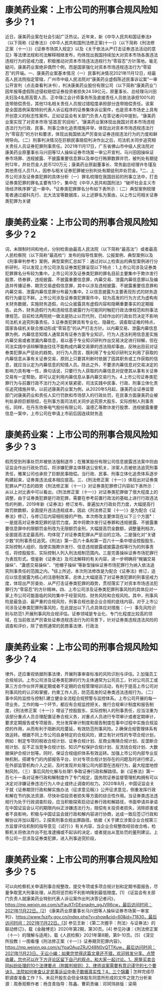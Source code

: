 # 康美药业案：上市公司的刑事合规风险知多少？1

近日，康美药业案在社会引起广泛热议。近年来，新《中华人民共和国证券法》（以下简称《证券法》）《中华人民共和国刑法修正案(十一)》（以下简称《刑法修正案（十一）》）《证券市场禁入规定》以及《关于依法从严打击证券违法活动的意见》等法律法规和司法解释相继发布，均体现出我国持续加大对资本市场各类违法违规行为的惩戒力度，积极推动对资本市场违法违规行为“零容忍”方针落地。毫无疑问，康美药业案绝非偶然个例，而是国家强化对资本市场违规违法行为“零容忍”的开端。一、康美药业案基本情况（一）民事判决情况2021年11月12日，经最高人民法院指定管辖，广州市中级人民法院对“康美药业虚假陈述民事诉讼案”一审公开宣判（点击查看判决书），判决康美药业股份有限公司（以下简称“康美药业”）因年报等虚假陈述侵权赔偿证券投资者损失24.59亿元，原董事长、总经理马兴田夫妇及4名原高管人员、正中珠江会计师事务所及直接责任人员依法承担100%的连带赔偿责任，其他13名相关责任人员按过错程度承担部分连带赔偿责任。该案是全国首例采取特别代表人诉讼程序的证券集体诉讼案件，也是资本市场史上具有开创意义的标志性案件。正如证监会有关部门负责人在答记者问中提到，“康美药业案实现了对资本市场‘惩首恶’的目标”。¹康美药业案体现出我国对资本市场违规违法行为行政、民事、刑事立体化追责措施并举，体现出对资本市场违规违法行为“零容忍”的方针和要求，体现出我国依法严厉查处证券违规违法行为的力度和鲜明导向。（二）刑事判决情况在巨额民事赔偿判决作出之后，司法机关同步追究相关责任人员证券犯罪刑事责任。2021年11月17日，广东省佛山市中级人民法院对康美药业原董事长马兴田等12人操纵证券市场案一审公开宣判，马兴田因操纵证券市场罪、违规披露、不披露重要信息罪以及单位行贿罪数罪并罚，被判处有期徒刑12年，并处罚金人民币120万元；康美药业原副董事长、常务副总经理许冬瑾及其他责任人员11人，因参与相关证券犯罪被分别判处有期徒刑并处罚金。²二、上市公司涉及证券类犯罪的具体分析（一）罪名梳理在我国目前的刑事立法中，打击证券类犯罪的罪名主要有13个，集中在《中华人民共和国刑法》“破坏社会主义市场经济秩序罪”这一章中。³证券类犯罪罪名分布如下表所示：（二）典型案例梳理笔者通过威科先行、北大法宝等数据库，以上述罪名为案由，以上市公司相关证券类犯罪为关键

# 康美药业案：上市公司的刑事合规风险知多少？2

词，未限制时间和地点，分别检索由最高人民法院（以下简称“最高法”）或者最高人民检察院（以下简称“最高检”）发布的指导性案例、公报案例、典型案例以及《刑事审判参考》案例，典型案例汇总如下：通过对以上检索出的典型案例进行分析研判，可以发现上市公司涉及证券类犯罪呈现以下特点：1.上市公司涉及证券类犯罪罪名分布较为集中。上市公司涉及证券类犯罪的罪名目前主要集中于欺诈发行股票、债券罪，违规披露、不披露重要信息罪，内幕交易、泄露内幕信息罪以及编造并传播证券、期货交易虚假信息罪，其中以涉及违规披露、不披露重要信息罪和内幕交易、泄露内幕信息罪分布最为集中。2.以信息披露为主要表现形式的财务造假行为屡见不鲜。上市公司涉及证券类犯罪案件中，较为高发的行为方式为虚构有关财务数据，实施财务造假，向公众披露具有虚假内容和隐瞒重要事实的定期报告。此外，财务造假行为和违规信息披露行为可能同时触犯行政法律规范和刑事法律规范，目前检法两院统一做法是防止以罚代刑，已经作出的行政处罚决定不影响司法机关追究刑事责任。3.证券类犯罪具有专业化、隐蔽化、调查取证难的特点，国家各级机关联合推动形成“零容忍”的从严打击方针。以内幕交易、泄露内幕信息罪为例，内幕信息知情人通常具有证券方面专业知识，行为人违法利用信息差实施内幕交易或者泄漏内幕信息，易以基于专业知识研判作出交易决定进行辩解，但在司法实践中该辩解理由往往不能构成内幕交易罪的违法阻却事由，反映出目前对证券类犯罪从严惩处的趋势。对行为人而言，既利用了专业知识研判又利用了获取的内幕信息从事有关证券交易，原则上只要其判断时依据了因其职务或工作获取的信息，就应当认定为内幕信息的知情人员。除此之外，不要求内幕信息对交易决定的影响力具有唯一性，换句话说，只要行为人获取的内幕信息对促使其从事有关证券交易有一定帮助，即可认定利用内幕信息从事内幕交易行为。4.上市公司证券类犯罪行为与前置行政不法行为之间关联紧密，司法实践中民事、行政、刑事立体化责任追究措施并举。以前述康美药业案为例，从2020年5月起，康美药业证券监管部门对康美药业和责任人实行罚款和市场禁入的行政处罚，在民事方面康美药业被判处承担巨额赔偿，在刑事方面司法机关同步追究原大股东、实际控制人刑事责任。同样，在丹东欣泰电气股份有限公司、温德乙等欺诈发行股票、违规披露重要信息一案中，上市公司在申请上市前后因连续财务造

# 康美药业案：上市公司的刑事合规风险知多少？3

假而受到刑事处罚并被依法强制退市；在雅某股份有限公司信息披露违法案中则由证监会作出行政处罚后，将涉嫌犯罪主体移送公安机关，涉案人员被依法追究刑事责任，雅某公司也承担了巨额民事赔偿。当行政、民事、刑事立体化追责体系逐步构建起来，证券类违法成本相应提高。三、《刑法修正案（十一）》体现出对证券类犯罪从严打击的趋势《刑法修正案（十一）》对证券类犯罪修订内容如下表所示：从以上对比表中可以看出，《刑法修正案（十一）》对证券类犯罪做了很大程度上的调整，由于证券类犯罪是行政犯罪，需要在参考前置行政法的基础上进行行政违法性的判断，2019年新《证券法》修订发布，普遍加大行政处罚力度，大幅提高行政罚款数额，全面提升违法违规成本，因此《刑法修正案（十一）》是为配合《证券法》修订，与修订后内容相衔接的产物。本次修改主要体现在以下三个方面⁴：一是提高对证券类犯罪的惩罚力度。其中将欺诈发行证券罪和违规披露、不披露重要信息罪中的限额罚金刑改为无限额罚金刑，大幅提高罚金数额，调整量刑档次，全面提高法定最高刑，均体现了对证券类犯罪从严惩治的立场。二是强化对“关键少数”的刑事责任追究。《刑法》第一百六十条和第一百六十一条中增设控股股东、实际控制人组织、指使实施欺诈发行、信息违规披露或披露造假等行为的刑事责任，将控股股东、实际控制人列入刑法规制范围内。三是完善操纵证券市场犯罪行为表现形式。借鉴新《证券法》及司法解释的有关内容，进一步明确将“幌骗交易操纵”、“蛊惑交易操纵”、“抢帽子操纵”等新型操纵证券市场犯罪行为纳入依法追究刑事责任的范围之内。⁵综上所述，本次刑法修改是为配合《证券法》修订，适应以信息披露为核心的注册制改革，总体上大幅提高了对证券类犯罪的刑事惩戒力度，体现出严厉查处、从严打击证券类犯罪的趋势，贯彻落实了对资本市场违法犯罪行为“零容忍”的方针精神。四、上市公司涉及证券类犯罪刑事风险的具体应对一家上市公司可能面临的风险集中于经营风险、财务风险和合规风险。其中，刑事风险是最急迫、最严重的合规风险，刑事合规也是企业合规的底线内容。对于上市公司涉及证券类犯罪刑事风险，在此提出以下几点具体应对措施：（一）事先风险识别与防范1.开展刑事风险合规评估。证券领域是专业化、专门化程度比较高的领域，在当前依法严厉查处证券违规违法行为的背景下，针对证券类违规违法风险的调查和评价，除了依照通常的民商事法律、行政法

# 康美药业案：上市公司的刑事合规风险知多少？4

律外，还应重视依据刑事法律，开展刑事审查标准的风险识别与评估。2.加强员工合规培训。上市公司涉及证券类犯罪的行为主体通常为公司员工，针对公司员工或第三方合作伙伴开展定期或者不定期的合规管理培训活动，有利于提高上市公司对刑事风险的认识和掌握，约束工作人员，防范高发的证券类违法违规行为。（二）事中风险监控与控制1.建立健全全流程合规预警与监控体系。上市公司开展的每一项业务，工作的每一个环节，都应有合规监控把关。推行合规审计制度和报告制度，《刑法修正案（十一）》增设了控股股东、实际控制人的刑事责任，应当注重为该部分重点人员合理配置证券合规义务，对重点人员进行专项审计或者定期审计，要求定期报告或专项报告，充分发挥审计制度和报告制度在事中过程中实施合规监控的作用，从而有利于阻断风险蔓延，有效防范刑事风险。2.确保合规管理体系有效运转。根据不同上市公司自身特定的合规风险，建立有针对性的专项合规计划，例如：制定专项的税收合规计划、证券合规计划、反商业贿赂合规计划、反垄断合规计划、反不正当竞争合规计划、知识产权保护合规计划、反洗钱合规计划、大数据保护合规计划等。同时，保证合规组织体系有效运转。加强上市公司内部专业反映机制，搭建专门的内部报告平台，针对专项合规计划存在的问题及时进行修正，在外部监管机构介入之前，及时发现并处理公司内部潜在违规行为，最大程度地控制风险。（三）事后风险化解与处理1.争取证券行政和解路径。新《证券法》第一百七十一条对证券行政和解制度作了专门规定，国务院证券监督管理机构拥有可以决定对涉嫌证券违法行为人中止或终止调查的权力。2020年8月，中国证监会关于就《证券期货行政和解实施办法（征求意见稿）》公开征求意见，侧重发挥行政和解在节约执法资源、尽快补偿投资者损失等方面的综合性作用。当证券类违法违规行为处于行政调查阶段，应当积极探索启动证券行政和解路径，书面申请并承诺在中国证监会认可的期限内纠正涉嫌违法行为，赔偿有关投资者损失，消除损害或者不良影响，积极与中国证监会就行政和解内容进行协商，达成一致后签订行政和解协议并加以履行。2.探索刑事合规出罪路径。依据《关于建立涉案企业合规第三方监督评估机制的指导意见（试行）》有关内容，当企业合规整改经验收合格，检察机关将依法作出不批准逮捕或不起诉的决定，或者提出从宽处罚的量刑建议。上市公司一旦涉及证券类犯罪，进入刑事追究阶段，

# 康美药业案：上市公司的刑事合规风险知多少？5

可以向检察机关申请刑事合规整改，提交专项或多项合规计划和定期书面报告，尽量争取宽大刑事处理，从而将惩罚和不利影响降到最低限度。[1] 《证监会有关部门负责人就康美药业特别代表人诉讼案作出判决答记者问》，https://mp.weixin.qq.com/s/FauXTrDEsnadm_qgJVR6cw，最后访问时间：2021年11月22日。[2] 《康美药业原董事长马兴田等人操纵证券市场案一审宣判》，https://www.fszjfy.gov.cn/index.php?v=show&cid=60&id=71830，最后访问时间：2021年11月22日。[3] 参见王新：《第二次握手：刑法〉与证券法〉的联动修订》，载《金融博览》2020年第2期，第30页。[4] 参见孙谦：《刑法修正案（十一）的理解与适用》，载《人民检察》2021年第8期，第9-10页。[5] 《深交所投教丨一图看懂《刑法修正案（十一）》证券期货犯罪内容》，https://mp.weixin.qq.com/s/YpaOAuzZRJO48N0vQTTKuw，最后访问时间：2021年11月23日。无讼小编：如果您觉得这篇文章还不错，欢迎转发分享、点赞收藏，您也可以在下方评论区留下自己的观点，和大家一起讨论。1、房屋买卖合同纠纷处理的10个法律要点（附裁判规则）2、律师谈案需要有意识谨守的七个要诀3、法院如何审查认定民事诉讼中电子数据真实性？4、三个锦囊 | 怎样完成尽职调查准备工作？5、未召开股东会但全体股东同意所形成的文件之效力分析来源：周泰观察作者：杨含青指导：陈鑫、曹莉责编：邓珂玮排版：梁萌

